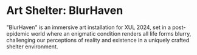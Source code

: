 # Art Shelter: BlurHaven

"BlurHaven" is an immersive art installation for XUL 2024, set in a post-epidemic world where an enigmatic condition renders all life forms blurry, challenging our perceptions of reality and existence in a uniquely crafted shelter environment.
